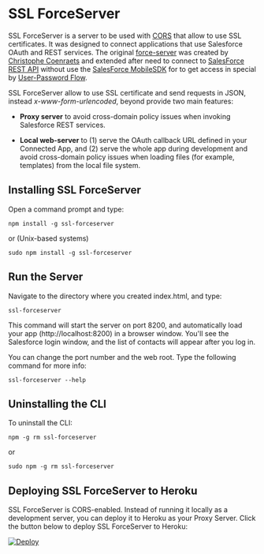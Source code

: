 # SSL ForceServer

SSL ForceServer is a server to be used with [CORS](https://pt.wikipedia.org/wiki/Cross-origin_resource_sharing) that allow to use SSL certificates. It was designed to connect applications that use Salesforce OAuth and REST services. The original [force-server](https://github.com/ccoenraets/force-server) was created by [Christophe Coenraets](https://github.com/ccoenraets) and extended after need to connect to [SalesForce REST API](https://developer.salesforce.com/page/Getting_Started_with_the_Force.com_REST_API) without use the [SalesForce MobileSDK](https://developer.salesforce.com/docs/atlas.en-us.mobile_sdk.meta/mobile_sdk/) for to get access in special by [User-Password Flow](https://developer.salesforce.com/docs/atlas.en-us.api_rest.meta/api_rest/intro_understanding_username_password_oauth_flow.htm).

SSL ForceServer allow to use SSL certificate and send requests in JSON, instead _x-www-form-urlencoded_, beyond provide two main features:

- **Proxy server** to avoid cross-domain policy issues when invoking Salesforce REST services.

- **Local web-server** to (1) serve the OAuth callback URL defined in your Connected App, and (2) serve the whole app during development and avoid cross-domain policy issues when loading files (for example, templates) from the local file system.

## Installing SSL ForceServer

Open a command prompt and type:

```
npm install -g ssl-forceserver
```

or (Unix-based systems)

```
sudo npm install -g ssl-forceserver
```

## Run the Server

Navigate to the directory where you created index.html, and type:

```
ssl-forceserver
``` 
    
This command will start the server on port 8200, and automatically load your app (http://localhost:8200) in a browser window. You'll see the Salesforce login window, and the list of contacts will appear after you log in.

You can change the port number and the web root. Type the following command for more info:

```
ssl-forceserver --help
```

## Uninstalling the CLI

To uninstall the CLI:
    
```
npm -g rm ssl-forceserver
```

or 

```
sudo npm -g rm ssl-forceserver
```

## Deploying SSL ForceServer to Heroku 

SSL ForceServer is CORS-enabled. Instead of running it locally as a development server, you can deploy it to Heroku as your Proxy Server. Click the button below to deploy SSL ForceServer to Heroku:

[![Deploy](https://www.herokucdn.com/deploy/button.png)](https://heroku.com/deploy)
